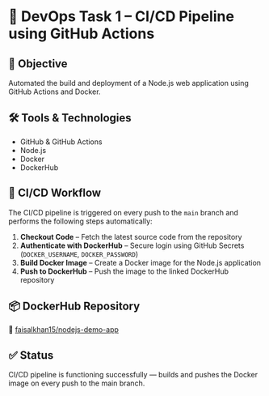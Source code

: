 # 🚀 DevOps Task 1 – CI/CD Pipeline using GitHub Actions

## 📌 Objective
Automated the build and deployment of a Node.js web application using GitHub Actions and Docker.

## 🛠️ Tools & Technologies
- GitHub & GitHub Actions  
- Node.js  
- Docker  
- DockerHub  

## 🔄 CI/CD Workflow
The CI/CD pipeline is triggered on every push to the `main` branch and performs the following steps automatically:

1. **Checkout Code** – Fetch the latest source code from the repository  
2. **Authenticate with DockerHub** – Secure login using GitHub Secrets (`DOCKER_USERNAME`, `DOCKER_PASSWORD`)  
3. **Build Docker Image** – Create a Docker image for the Node.js application  
4. **Push to DockerHub** – Push the image to the linked DockerHub repository  

## 📦 DockerHub Repository
🔗 [faisalkhan15/nodejs-demo-app](https://hub.docker.com/repository/docker/faisalkhan15/nodejs-demo-app)

## ✅ Status
CI/CD pipeline is functioning successfully — builds and pushes the Docker image on every push to the main branch.
